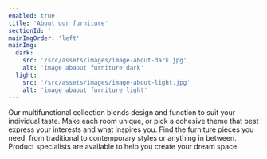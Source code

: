 ```yaml
---
enabled: true
title: 'About our furniture'
sectionId: ''
mainImgOrder: 'left'
mainImg:
  dark:
    src: '/src/assets/images/image-about-dark.jpg'
    alt: 'image abaout furniture dark'
  light:
    src: '/src/assets/images/image-about-light.jpg'
    alt: 'image abaout furniture light'
---
```


Our multifunctional collection blends design and function to suit your individual taste. Make each room unique, or pick a cohesive theme that best express your interests and what inspires you. Find the furniture pieces you need, from traditional to contemporary styles or anything in between. Product specialists are available to help you create your dream space.
